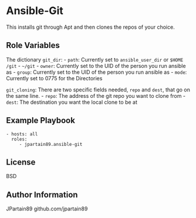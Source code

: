 Ansible-Git
=========

This installs git through Apt and then clones the repos of your choice.

Role Variables
--------------

The dictionary `git_dir`:
    - `path`: Currently set to `ansible_user_dir` or `$HOME` `/git` - `~/git`
    - `owner`: Currently set to the UID of the person you run ansible as
    - `group`: Currently set to the UID of the person you run ansible as
    - `mode`: Currently set to 0775 for the Directories
    
`git_cloning`: There are two specific fields needed, `repo` and `dest`, that go on the same line.
    - `repo`: The address of the git repo you want to clone from
    - `dest`: The destination you want the local clone to be at

Example Playbook
----------------

    - hosts: all
      roles:
         - jpartain89.ansible-git

License
-------

BSD

Author Information
------------------

JPartain89
github.com/jpartain89
